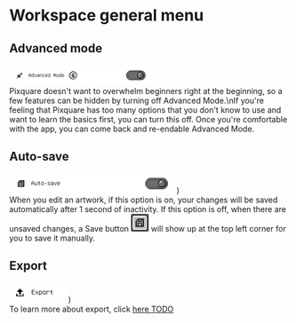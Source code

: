 # Workspace general menu

## Advanced mode
![Advanced mode](images/advanced_mode.png)<br/>
Pixquare doesn't want to overwhelm beginners right at the beginning, so a few features can be hidden by turning off Advanced Mode.\nIf you're feeling that Pixquare has too many options that you don't know to use and want to learn the basics first, you can turn this off. Once you're comfortable with the app, you can come back and re-endable Advanced Mode.

## Auto-save
![Auto-save](images/auto_save.png))<br/>
When you edit an artwork, if this option is on, your changes will be saved automatically after 1 second of inactivity. If this option is off, when there are unsaved changes, a Save button ![Save](images/save.png) will show up at the top left corner for you to save it manually.

## Export
![Export](images/export.png))<br/>
To learn more about export, click [here TODO]()
